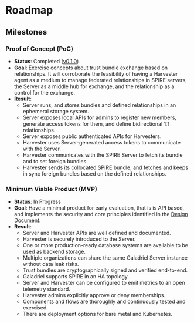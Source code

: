 # Roadmap

## Milestones

### Proof of Concept (PoC)
- **Status**: Completed ([v0.1.0](https://github.com/HewlettPackard/galadriel/tree/v0.1.0/))
- **Goal**: Exercise concepts about trust bundle exchange based on relationships. It will corroborate the feasibility of having a Harvester agent as a medium to manage federated relationships in SPIRE servers, the Server as a middle hub for exchange, and the relationship as a control for the exchange. 
- **Result**:
    - Server runs, and stores bundles and defined relationships in an ephemeral storage system.
    - Server exposes local APIs for admins to register new members, generate access tokens for them, and define bidirectional 1:1 relationships.
    - Server exposes public authenticated APIs for Harvesters.
    - Harvester uses Server-generated access tokens to communicate with the Server.
    - Harvester communicates with the SPIRE Server to fetch its bundle and to set foreign bundles.
    - Harvester sends its collocated SPIRE bundle, and fetches and keeps in sync foreign bundles based on the defined relationships.

### Minimum Viable Product (MVP)
- **Status**: In Progress
- **Goal**: Have a minimal product for early evaluation, that is is API based, and implements the security and core principles identified in the [Design Document](https://docs.google.com/document/d/1nkiJV4PAV8Wx1oNvx4CT3IDtDRvUFSL8/edit?usp=sharing&ouid=106690422347586185642&rtpof=true&sd=true).
- **Result**:
    - Server and Harvester APIs are well defined and documented.
    - Harvester is securely introduced to the Server.
    - One or more production-ready database systems are available to be used as backend storage.
    - Multiple organizations can share the same Galadriel Server instance without data leak risks.
    - Trust bundles are cryptographically signed and verified end-to-end.
    - Galadriel supports SPIRE in an HA topology.
    - Server and Harvester can be configured to emit metrics to an open telemetry standard.
    - Harvester admins explicitly approve or deny memberships.
    - Components and flows are thoroughly and continuously tested and exercised.
    - There are deployment options for bare metal and Kubernetes.
